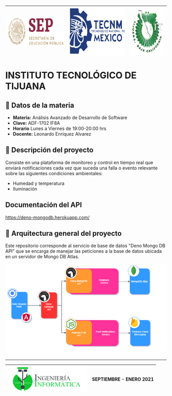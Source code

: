 <img src="./img/SEP.png" width="250" height="100"/> | <img src="./img/TECNM.png" width="250" height="150"/> | <img src="./img/TEC.png" width="150" height="150"/> 
---------|---------|---------


# INSTITUTO TECNOLÓGICO DE TIJUANA 

 ## :blue_book: Datos de la materia
 * **Materia:** Análisis Avanzado de Desarrollo de Software
 * **Clave:** ADF-1702 IF8A
 * **Horario** Lunes a Viernes de 19:00-20:00 hrs
 * **Docente:** Leonardo Enriquez Alvarez 

## :page_facing_up: Descripción del proyecto
Consiste en una plataforma de monitoreo y control en tiempo real que enviará notificaciones cada vez que suceda una falla o evento relevante sobre las siguientes condiciones ambientales:
 * Humedad y temperatura
 * Iluminación

## Documentación del API
https://deno-mongodb.herokuapp.com/

## :pushpin: Arquitectura general del proyecto
Este repositorio corresponde al servicio de base de datos "Deno Mongo DB API" que se encarga de manejar las peticiones a la base de datos ubicada en un servidor de Mongo DB Atlas.

<img src="./img/A2.3_D1.png"/>



   

   
    

    

    

    
    

    
    
    

    
_____
<img src="./img/ING_INFORMATICA.png" width="250" height="80"/> | SEPTIEMBRE - ENERO 2021
---------|---------
